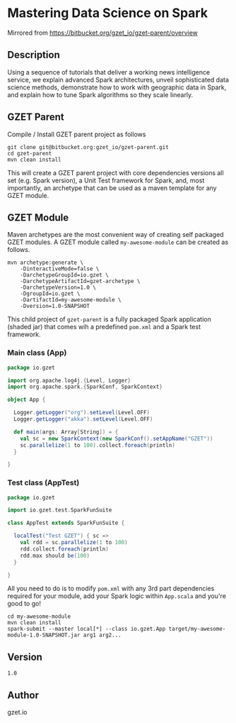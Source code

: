 # Mastering Data Science on Spark

Mirrored from https://bitbucket.org/gzet_io/gzet-parent/overview

## Description

Using a sequence of tutorials that deliver a working news intelligence service, we explain advanced Spark architectures, unveil sophisticated data science methods, demonstrate how to work with geographic data in Spark, and explain how to tune Spark algorithms so they scale linearly. 

## GZET Parent

Compile / Install GZET parent project as follows

```
git clone git@bitbucket.org:gzet_io/gzet-parent.git
cd gzet-parent
mvn clean install
```

This will create a GZET parent project with core dependencies versions all set (e.g. Spark version), a Unit Test framework for Spark, and, most importantly, an archetype that can be used as a maven template for any GZET module. 

## GZET Module

Maven archetypes are the most convenient way of creating self packaged GZET modules. A GZET module called `my-awesome-module` can be created as follows. 

```
mvn archetype:generate \
    -DinteractiveMode=false \
    -DarchetypeGroupId=io.gzet \
    -DarchetypeArtifactId=gzet-archetype \
    -DarchetypeVersion=1.0 \
    -DgroupId=io.gzet \
    -DartifactId=my-awesome-module \
    -Dversion=1.0-SNAPSHOT
```

This child project of `gzet-parent` is a fully packaged Spark application (shaded jar) that comes wih a predefined `pom.xml` and a Spark test framework. 

### Main class (App)

```scala
package io.gzet

import org.apache.log4j.{Level, Logger}
import org.apache.spark.{SparkConf, SparkContext}

object App {

  Logger.getLogger("org").setLevel(Level.OFF)
  Logger.getLogger("akka").setLevel(Level.OFF)

  def main(args: Array[String]) = {
    val sc = new SparkContext(new SparkConf().setAppName("GZET"))
    sc.parallelize(1 to 100).collect.foreach(println)
  }

}
```

### Test class (AppTest)

```scala
package io.gzet

import io.gzet.test.SparkFunSuite

class AppTest extends SparkFunSuite {

  localTest("Test GZET") { sc =>
    val rdd = sc.parallelize(1 to 100)
    rdd.collect.foreach(println)
    rdd.max should be(100)
  }

}
```

All you need to do is to modify `pom.xml` with any 3rd part dependencies required for your module, add your Spark logic within `App.scala` and you're good to go!

```
cd my-awesome-module
mvn clean install
spark-submit --master local[*] --class io.gzet.App target/my-awesome-module-1.0-SNAPSHOT.jar arg1 arg2...
```

## Version
`1.0`

## Author

gzet.io





